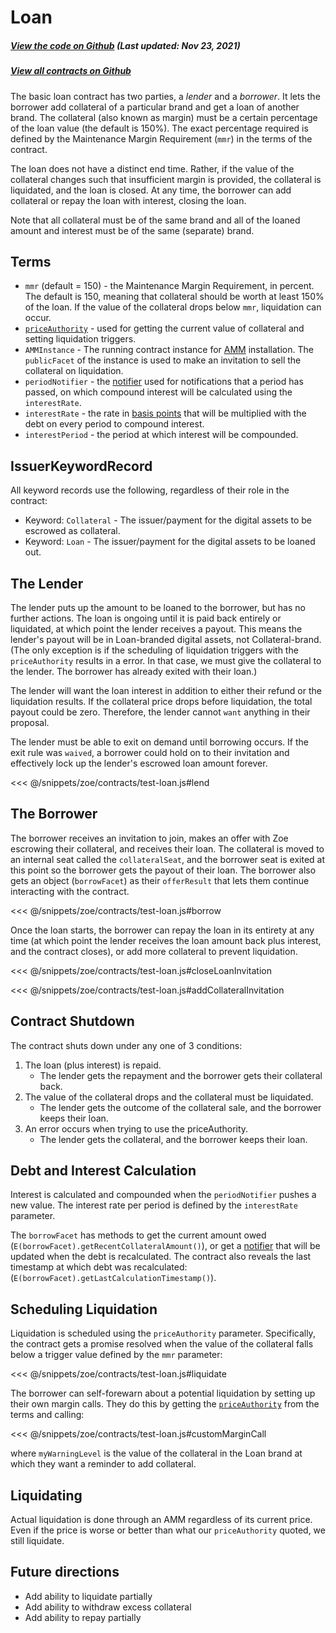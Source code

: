 # Loan

<Zoe-Version/>

##### [View the code on Github](https://github.com/Agoric/agoric-sdk/blob/4e0aece631d8310c7ab8ef3f46fad8981f64d208/packages/zoe/src/contracts/loan/index.js) (Last updated: Nov 23, 2021)
##### [View all contracts on Github](https://github.com/Agoric/agoric-sdk/tree/HEAD/packages/zoe/src/contracts)

The basic loan contract has two parties, a *lender* and a *borrower*.
It lets the borrower add collateral of a particular brand and get a
loan of another brand. The collateral (also known as margin) must be a
certain percentage of the loan value (the default is 150%). The exact
percentage required is defined by the Maintenance Margin Requirement
(`mmr`) in the terms of the contract.

The loan does not have a distinct end time. Rather, if the
value of the collateral changes such that insufficient margin is
provided, the collateral is liquidated, and the loan is closed. At any
time, the borrower can add collateral or repay the loan with interest,
closing the loan. 

Note that all collateral must be of the same brand and all of the
loaned amount and interest must be of the same (separate) brand.

## Terms
* `mmr` (default = 150) - the Maintenance Margin Requirement, in
   percent. The default is 150, meaning that collateral should be
   worth at least 150% of the loan. If the value of the collateral
   drops below `mmr`, liquidation can occur.
* [`priceAuthority`](/zoe/guide/price-authority.md) - used for getting the current value of
   collateral and setting liquidation triggers.
* `AMMInstance` - The running contract instance for 
   [AMM](./constantProductAMM.md) installation. The `publicFacet`
   of the instance is used to make an invitation to sell the
   collateral on liquidation.
* `periodNotifier` - the [notifier](/guides/js-programming/notifiers.md) used for notifications
   that a period has passed, on which compound interest will be
   calculated using the `interestRate`.
* `interestRate` - the rate in [basis points](https://www.investopedia.com/terms/b/basispoint.asp) that will be multiplied
   with the debt on every period to compound interest.
* `interestPeriod` - the period at which interest will be compounded.

## IssuerKeywordRecord

All keyword records use the following, regardless of their role in
the contract:

* Keyword: `Collateral` - The issuer/payment for the digital assets to be
   escrowed as collateral.
* Keyword: `Loan` - The issuer/payment for the digital assets to be loaned
   out.

## The Lender

The lender puts up the amount to be loaned to the borrower, but has no
further actions. The loan is ongoing until it is paid back entirely or
liquidated, at which point the lender receives a payout. This means
the lender's payout will be in Loan-branded digital assets,
not Collateral-brand. (The only exception is if the scheduling
of liquidation triggers with the `priceAuthority` results in a error. In
that case, we must give the collateral to the lender.
The borrower has already exited with their loan.)

The lender will want the loan interest in addition to either their refund
or the liquidation results. If the collateral price drops
before liquidation, the total payout could be zero.
Therefore, the lender cannot `want` anything in their proposal.

The lender must be able to exit on demand until borrowing occurs. If
the exit rule was `waived`, a borrower could hold on to their
invitation and effectively lock up the lender's escrowed loan amount
forever.

<<< @/snippets/zoe/contracts/test-loan.js#lend

## The Borrower

The borrower receives an invitation to join, makes an offer with Zoe
escrowing their collateral, and receives their loan. The collateral is
moved to an internal seat called the `collateralSeat`, and the borrower seat
is exited at this point so the borrower gets the payout of their loan.
The borrower also gets an object (`borrowFacet`) as their `offerResult` that
lets them continue interacting with the contract.

<<< @/snippets/zoe/contracts/test-loan.js#borrow

Once the loan starts, the borrower can repay the loan in its
entirety at any time (at which point the lender receives the loan amount back plus
interest, and the contract closes), or add more collateral to prevent
liquidation.

<<< @/snippets/zoe/contracts/test-loan.js#closeLoanInvitation

<<< @/snippets/zoe/contracts/test-loan.js#addCollateralInvitation

## Contract Shutdown

The contract shuts down under any one of 3 conditions:
1. The loan (plus interest) is repaid.
   * The lender gets the repayment and the borrower gets
    their collateral back.
2. The value of the collateral drops and the collateral must be
   liquidated.
   * The lender gets the outcome of the collateral sale, and the borrower keeps their loan.
3. An error occurs when trying to use the priceAuthority.
   * The lender gets the collateral, and the borrower keeps their loan.

## Debt and Interest Calculation 

Interest is calculated and compounded when the
`periodNotifier` pushes a new value. The interest rate per period
is defined by the `interestRate` parameter.

The `borrowFacet` has methods to get the current amount owed
(`E(borrowFacet).getRecentCollateralAmount()`), or get a
[notifier](/guides/js-programming/notifiers.md) that will be updated when the debt
is recalculated. The contract also reveals the last timestamp at which debt was
recalculated: (`E(borrowFacet).getLastCalculationTimestamp()`).

## Scheduling Liquidation

Liquidation is scheduled using the `priceAuthority` parameter.
Specifically, the contract gets a promise resolved when the value of the
collateral falls below a trigger value defined by the `mmr` parameter: 

<<< @/snippets/zoe/contracts/test-loan.js#liquidate

The borrower can self-forewarn about a potential liquidation by setting up their own margin calls.
They do this by getting the [`priceAuthority`](/zoe/guide/price-authority.md) from the terms and calling:

<<< @/snippets/zoe/contracts/test-loan.js#customMarginCall

where `myWarningLevel` is the value of the collateral in the Loan brand at which they
want a reminder to add collateral.

## Liquidating

Actual liquidation is done through an AMM
regardless of its current price.
Even if the price is worse or better than what our `priceAuthority`
quoted, we still liquidate.

## Future directions
* Add ability to liquidate partially
* Add ability to withdraw excess collateral
* Add ability to repay partially
